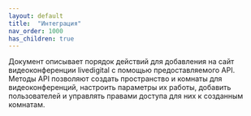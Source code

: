 ```yaml
---
layout: default
title:  "Интеграция"
nav_order: 1000
has_children: true
---
```


Документ описывает порядок действий для добавления на сайт видеоконференции livedigital с помощью предоставляемого API. Методы API позволяют создать пространство и комнаты для видеоконференций, настроить параметры их работы, добавить пользователей и управлять правами доступа для них к созданным комнатам.
